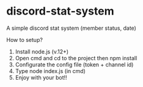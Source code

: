 # discord-stat-system
A simple discord stat system (member status, date)

How to setup?
1. Install node.js (v.12+)
2. Open cmd and cd to the project then npm install
3. Configurate the config file (token + channel id)
4. Type node index.js (in cmd)
5. Enjoy with your bot!!
